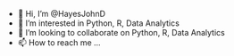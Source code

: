 - 👋 Hi, I’m @HayesJohnD
- 👀 I’m interested in Python, R, Data Analytics
- 💞️ I’m looking to collaborate on Python, R, Data Analytics
- 📫 How to reach me ...

<!---
HayesJohnD/HayesJohnD is a ✨ special ✨ repository because its `README.md` (this file) appears on your GitHub profile.
You can click the Preview link to take a look at your changes.
--->
